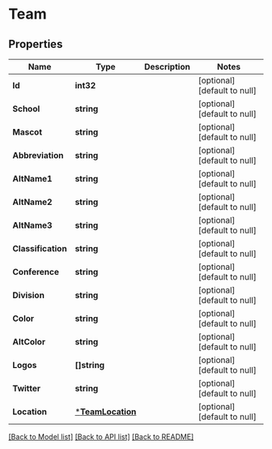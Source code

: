# Team

## Properties
Name | Type | Description | Notes
------------ | ------------- | ------------- | -------------
**Id** | **int32** |  | [optional] [default to null]
**School** | **string** |  | [optional] [default to null]
**Mascot** | **string** |  | [optional] [default to null]
**Abbreviation** | **string** |  | [optional] [default to null]
**AltName1** | **string** |  | [optional] [default to null]
**AltName2** | **string** |  | [optional] [default to null]
**AltName3** | **string** |  | [optional] [default to null]
**Classification** | **string** |  | [optional] [default to null]
**Conference** | **string** |  | [optional] [default to null]
**Division** | **string** |  | [optional] [default to null]
**Color** | **string** |  | [optional] [default to null]
**AltColor** | **string** |  | [optional] [default to null]
**Logos** | **[]string** |  | [optional] [default to null]
**Twitter** | **string** |  | [optional] [default to null]
**Location** | [***TeamLocation**](Team_location.md) |  | [optional] [default to null]

[[Back to Model list]](../README.md#documentation-for-models) [[Back to API list]](../README.md#documentation-for-api-endpoints) [[Back to README]](../README.md)

